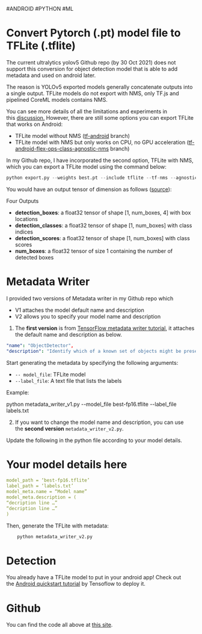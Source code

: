 #ANDROID #PYTHON #ML 

# Convert Pytorch (.pt) model file to TFLite (.tflite)

The current ultralytics yolov5 Github repo (by 30 Oct 2021) does not support this conversion for object detection model that is able to add metadata and used on android later.

The reason is YOLOv5 exported models generally concatenate outputs into a single output. TFLite models do not export with NMS, only TF.js and pipelined CoreML models contains NMS.

You can see more details of all the limitations and experiments in this [discussion.](https://github.com/ultralytics/yolov5/discussions/2095) However, there are still some options you can export TFLite that works on Android:

- TFLite model without NMS ([tf-android](https://github.com/zldrobit/yolov5/tree/tf-android) branch)
- TFLite model with NMS but only works on CPU, no GPU acceleration ([tf-android-flex-ops-class-agnostic-nms](https://github.com/zldrobit/yolov5/tree/tf-android-flex-ops-class-agnostic-nms) branch)

In my Github repo, I have incorporated the second option, TFLite with NMS, which you can export a TFLite model using the command below:

```PYTHON
python export.py --weights best.pt --include tflite --tf-nms --agnostic-nms
```

You would have an output tensor of dimension as follows ([source](https://tensorflow.google.cn/lite/inference_with_metadata/task_library/object_detector#model_compatibility_requirements)):

Four Outputs

- **detection_boxes**: a float32 tensor of shape [1, num_boxes, 4] with box locations
- **detection_classes**: a float32 tensor of shape [1, num_boxes] with class indices
- **detection_scores**: a float32 tensor of shape [1, num_boxes] with class scores
- **num_boxes**: a float32 tensor of size 1 containing the number of detected boxes

# Metadata Writer

I provided two versions of Metadata writer in my Github repo which

- V1 attaches the model default name and description
- V2 allows you to specify your model name and description

1. The **first version** is from [TensorFlow metadata writer tutorial](https://tensorflow.google.cn/lite/convert/metadata_writer_tutorial#object_detectors), it attaches the default name and description as below.

```YAML
"name": "ObjectDetector",  
"description": "Identify which of a known set of objects might be present and provide information about their positions within the given image or a video stream."
```

Start generating the metadata by specifying the following arguments:

- `-- model_file`: TFLite model
- `--label_file`: A text file that lists the labels

Example:

python metadata_writer_v1.py --model_file best-fp16.tflite --label_file labels.txt

2. If you want to change the model name and description, you can use the **second version** `metadata_writer_v2.py`.

Update the following in the python file according to your model details.

# Your model details here  

```YAML
model_path = ‘best-fp16.tflite’  
label_path = ‘labels.txt’  
model_meta.name = “Model name”  
model_meta.description = (  
“decription line …”  
“decription line …”  
)
```

Then, generate the TFLite with metadata:

```PYTHON
	python metadata_writer_v2.py
```

# Detection

You already have a TFLite model to put in your android app! Check out the [Android quickstart tutorial](https://tensorflow.google.cn/lite/guide/android) by Tensoflow to deploy it.

# Github

You can find the code all above at [this site](https://github.com/hansheng0512/yolov5-tflite.git).